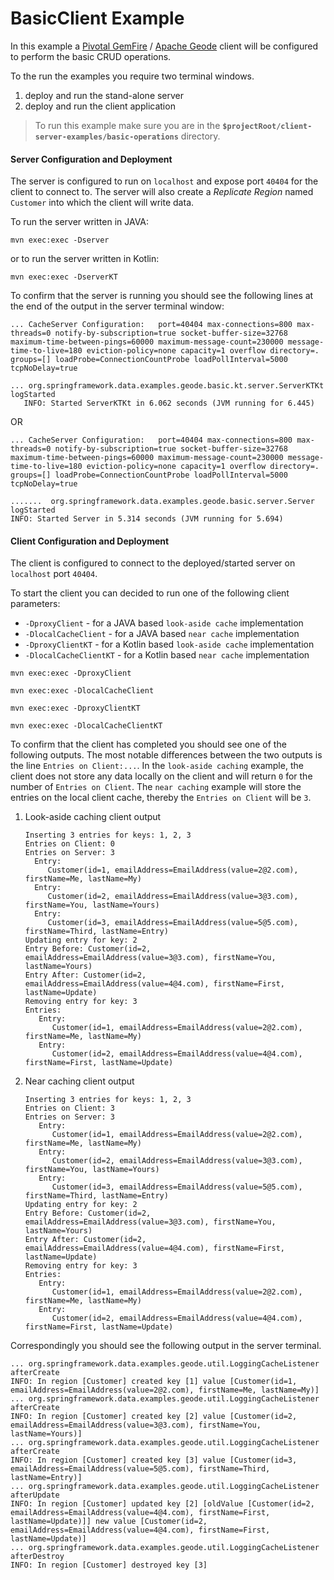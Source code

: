 BasicClient Example
===================

In this example a [Pivotal GemFire](https://pivotal.io/pivotal-gemfire) / [Apache Geode](http://geode.apache.org/) client will be configured to perform the basic CRUD operations.

To the run the examples you require two terminal windows.
1) deploy and run the stand-alone server
2) deploy and run the client application

> To run this example make sure you are in the **`$projectRoot/client-server-examples/basic-operations`** directory.

#### Server Configuration and Deployment
The server is configured to run on `localhost` and expose port `40404` for the client to connect to.
The server will also create a _Replicate Region_ named `Customer` into which the client will write data.

To run the server written in JAVA: 

```
mvn exec:exec -Dserver
``` 

or to run the server written in Kotlin: 

```
mvn exec:exec -DserverKT
```
 
To confirm that the server is running you should see the following lines at the end of the output in the server terminal window: 

```
... CacheServer Configuration:   port=40404 max-connections=800 max-threads=0 notify-by-subscription=true socket-buffer-size=32768 maximum-time-between-pings=60000 maximum-message-count=230000 message-time-to-live=180 eviction-policy=none capacity=1 overflow directory=. groups=[] loadProbe=ConnectionCountProbe loadPollInterval=5000 tcpNoDelay=true
   
... org.springframework.data.examples.geode.basic.kt.server.ServerKTKt logStarted
   INFO: Started ServerKTKt in 6.062 seconds (JVM running for 6.445)
```  
OR 
```
... CacheServer Configuration:   port=40404 max-connections=800 max-threads=0 notify-by-subscription=true socket-buffer-size=32768 maximum-time-between-pings=60000 maximum-message-count=230000 message-time-to-live=180 eviction-policy=none capacity=1 overflow directory=. groups=[] loadProbe=ConnectionCountProbe loadPollInterval=5000 tcpNoDelay=true

.......  org.springframework.data.examples.geode.basic.server.Server logStarted
INFO: Started Server in 5.314 seconds (JVM running for 5.694)
```
#### Client Configuration and Deployment
The client is configured to connect to the deployed/started server on `localhost` port `40404`.

To start the client you can decided to run one of the following client parameters:
* `-DproxyClient` - for a JAVA based `look-aside cache` implementation
* `-DlocalCacheClient` - for a JAVA based `near cache` implementation
* `-DproxyClientKT` - for a Kotlin based `look-aside cache` implementation
* `-DlocalCacheClientKT` - for a Kotlin based `near cache` implementation

```
mvn exec:exec -DproxyClient
```
```
mvn exec:exec -DlocalCacheClient
```
```
mvn exec:exec -DproxyClientKT
```
```
mvn exec:exec -DlocalCacheClientKT
```

To confirm that the client has completed you should see one of the following outputs. The most notable differences between the two outputs is the line `Entries on Client:...`. In the `look-aside caching` example, the client does not store any data locally on the client and will return `0` for the number of `Entries on Client`.
The `near caching` example will store the entries on the local client cache, thereby the `Entries on Client` will be `3`.
1. Look-aside caching client output
    ```
    Inserting 3 entries for keys: 1, 2, 3
    Entries on Client: 0
    Entries on Server: 3
      Entry: 
         Customer(id=1, emailAddress=EmailAddress(value=2@2.com), firstName=Me, lastName=My)
      Entry: 
         Customer(id=2, emailAddress=EmailAddress(value=3@3.com), firstName=You, lastName=Yours)
      Entry: 
         Customer(id=3, emailAddress=EmailAddress(value=5@5.com), firstName=Third, lastName=Entry)
    Updating entry for key: 2
    Entry Before: Customer(id=2, emailAddress=EmailAddress(value=3@3.com), firstName=You, lastName=Yours)
    Entry After: Customer(id=2, emailAddress=EmailAddress(value=4@4.com), firstName=First, lastName=Update)
    Removing entry for key: 3
    Entries:
       Entry: 
          Customer(id=1, emailAddress=EmailAddress(value=2@2.com), firstName=Me, lastName=My)
       Entry: 
          Customer(id=2, emailAddress=EmailAddress(value=4@4.com), firstName=First, lastName=Update)
    ```
2. Near caching client output
    ```
    Inserting 3 entries for keys: 1, 2, 3
    Entries on Client: 3
    Entries on Server: 3
       Entry: 
          Customer(id=1, emailAddress=EmailAddress(value=2@2.com), firstName=Me, lastName=My)
       Entry: 
          Customer(id=2, emailAddress=EmailAddress(value=3@3.com), firstName=You, lastName=Yours)
       Entry: 
          Customer(id=3, emailAddress=EmailAddress(value=5@5.com), firstName=Third, lastName=Entry)
    Updating entry for key: 2
    Entry Before: Customer(id=2, emailAddress=EmailAddress(value=3@3.com), firstName=You, lastName=Yours)
    Entry After: Customer(id=2, emailAddress=EmailAddress(value=4@4.com), firstName=First, lastName=Update)
    Removing entry for key: 3
    Entries:
       Entry: 
          Customer(id=1, emailAddress=EmailAddress(value=2@2.com), firstName=Me, lastName=My)
       Entry: 
          Customer(id=2, emailAddress=EmailAddress(value=4@4.com), firstName=First, lastName=Update)
    ```
Correspondingly you should see the following output in the server terminal.
```
... org.springframework.data.examples.geode.util.LoggingCacheListener afterCreate
INFO: In region [Customer] created key [1] value [Customer(id=1, emailAddress=EmailAddress(value=2@2.com), firstName=Me, lastName=My)]
... org.springframework.data.examples.geode.util.LoggingCacheListener afterCreate
INFO: In region [Customer] created key [2] value [Customer(id=2, emailAddress=EmailAddress(value=3@3.com), firstName=You, lastName=Yours)]
... org.springframework.data.examples.geode.util.LoggingCacheListener afterCreate
INFO: In region [Customer] created key [3] value [Customer(id=3, emailAddress=EmailAddress(value=5@5.com), firstName=Third, lastName=Entry)]
... org.springframework.data.examples.geode.util.LoggingCacheListener afterUpdate
INFO: In region [Customer] updated key [2] [oldValue [Customer(id=2, emailAddress=EmailAddress(value=4@4.com), firstName=First, lastName=Update)]] new value [Customer(id=2, emailAddress=EmailAddress(value=4@4.com), firstName=First, lastName=Update)]
... org.springframework.data.examples.geode.util.LoggingCacheListener afterDestroy
INFO: In region [Customer] destroyed key [3] 
```